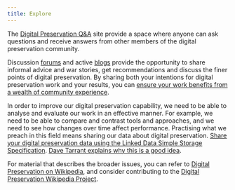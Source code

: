 ```yaml
---
title: Explore
---
```

The <a href="http://qanda.digipres.org/">Digital Preservation Q&amp;A</a> site provide a space where anyone can ask questions and receive answers from other members of the digital preservation community.

Discussion [forums](https://groups.google.com/forum/forum/digital-curation) and active [blogs](http://openplanetsfoundation.org/) provide the opportunity to share informal advice and war stories, get recommendations and discuss the finer points of digital preservation. By sharing both your intentions for digital preservation work and your results, you can [ensure your work benefits from a wealth of community experience](http://openplanetsfoundation.org/blogs/2012-05-17-do-others-share-your-digital-preservation-challenges-and-know-about-best-solutions).

In order to improve our digital preservation capability, we need to be able to analyse and evaluate our work in an effective manner. For example, we need to be able to compare and contrast tools and approaches, and we need to see how changes over time affect performance. Practising what we preach in this field means sharing our data about digital preservation. [Share your digital preservation data using the Linked Data Simple Storage Specification](http://www.lds3.org/). [Dave Tarrant explains why this is a good idea](http://openplanetsfoundation.org/blogs/2012-08-29-years-registry-why-has-preservation-community-not-solved-problem-well-managed-and).


For material that describes the broader issues, you can refer to [Digital Preservation on Wikipedia](https://en.wikipedia.org/wiki/Digital_preservation), and consider contributing to the [Digital Preservation Wikipedia Project](http://en.wikipedia.org/wiki/Wikipedia:WikiProject_Digital_Preservation).
